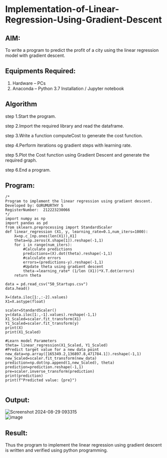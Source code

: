 # Implementation-of-Linear-Regression-Using-Gradient-Descent

## AIM:
To write a program to predict the profit of a city using the linear regression model with gradient descent.

## Equipments Required:
1. Hardware – PCs
2. Anaconda – Python 3.7 Installation / Jupyter notebook

## Algorithm
step 1.Start the program.

step 2.Import the required library and read the dataframe.

step 3.Write a function computeCost to generate the cost function.

step 4.Perform iterations og gradient steps with learning rate.

step 5.Plot the Cost function using Gradient Descent and generate the required graph.

step 6.End a program.

## Program:
```
/*
Program to implement the linear regression using gradient descent.
Developed by: GURUMURTHY S
RegisterNumber:  212223230066
*/
import numpy as np 
import pandas as pd 
from sklearn.preprocessing import StandardScaler 
def linear_regression (X1, y, learning_rate=0.1,num_iters=1000): 
    X=np.c_[np.ones(len(X1)),X1]
    theta=np.zeros(X.shape[1]).reshape(-1,1)
    for i in range(num_iters):
        #Calculate predictions 
        predictions=(X).dot(theta).reshape(-1,1)
        #calculate errors
        errors=(predictions-y).reshape(-1,1)
        #Update theta using gradient descent
        theta-=learning_rate* (1/len (X1))*X.T.dot(errors)
    return theta

data = pd.read_csv("50_Startups.csv")
data.head()

X=(data.iloc[1:,:-2].values) 
X1=X.astype(float)

scaler=StandardScaler()
y=(data.iloc[1:,-1].values).reshape(-1,1)
X1_Scaled=scaler.fit_transform(X1)
Y1_Scaled=scaler.fit_transform(y)
print(X)
print(X1_Scaled)

#Learn model Parameters
theta= linear_regression(X1_Scaled, Y1_Scaled)
#Predict target value for a new data point
new_data=np.array([165349.2,136897.8,471784.1]).reshape(-1,1)
new_Scaled=scaler.fit_transform(new_data)
prediction=np.dot(np.append(1,new_Scaled), theta)
prediction=prediction.reshape(-1,1)
pre=scaler.inverse_transform(prediction)
print(prediction)
print(f"Predicted value: {pre}")


```

## Output:
![Screenshot 2024-08-29 093315](https://github.com/user-attachments/assets/391a101e-c043-4f19-8248-1e5843c22bf8)  <br>
![image](https://github.com/user-attachments/assets/2b1c9c57-5691-43f5-b803-89dfcd802fd9)

## Result:
Thus the program to implement the linear regression using gradient descent is written and verified using python programming.
